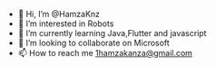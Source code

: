 - 👋 Hi, I’m @HamzaKnz
- 👀 I’m interested in Robots
- 🌱 I’m currently learning Java,Flutter and javascript
- 💞️ I’m looking to collaborate on Microsoft
- 📫 How to reach me 1hamzakanza@gmail.com

<!---
HamzaKnz/HamzaKnz is a ✨ special ✨ repository because its `README.md` (this file) appears on your GitHub profile.
You can click the Preview link to take a look at your changes.
--->
